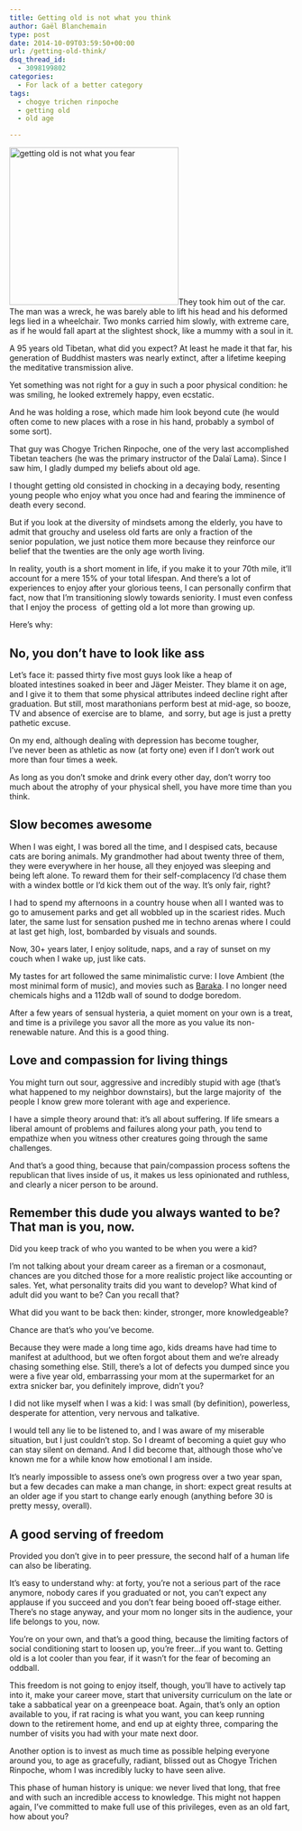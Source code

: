 ```yaml
---
title: Getting old is not what you think
author: Gaël Blanchemain
type: post
date: 2014-10-09T03:59:50+00:00
url: /getting-old-think/
dsq_thread_id:
  - 3098199802
categories:
  - For lack of a better category
tags:
  - chogye trichen rinpoche
  - getting old
  - old age

---
```

<img class="alignleft size-medium wp-image-8578" src="http://www.gr0wing.com/wp-content/uploads/2014/10/getting-old-is-not-what-you-fear-300x279.jpg" alt="getting old is not what you fear" width="300" height="279" srcset="https://www.gr0wing.com/wp-content/uploads/2014/10/getting-old-is-not-what-you-fear-300x279.jpg 300w, https://www.gr0wing.com/wp-content/uploads/2014/10/getting-old-is-not-what-you-fear-150x139.jpg 150w, https://www.gr0wing.com/wp-content/uploads/2014/10/getting-old-is-not-what-you-fear.jpg 349w" sizes="(max-width: 300px) 100vw, 300px" />They took him out of the car. The man was a wreck, he was barely able to lift his head and his deformed legs lied in a wheelchair. Two monks carried him slowly, with extreme care, as if he would fall apart at the slightest shock, like a mummy with a soul in it.

A 95 years old Tibetan, what did you expect? At least he made it that far, his generation of Buddhist masters was nearly extinct, after a lifetime keeping the meditative transmission alive.

Yet something was not right for a guy in such a poor physical condition: he was smiling, he looked extremely happy, even ecstatic.

And he was holding a rose, which made him look beyond cute (he would often come to new places with a rose in his hand, probably a symbol of some sort).

That guy was Chogye Trichen Rinpoche, one of the very last accomplished Tibetan teachers (he was the primary instructor of the Dalaï Lama). Since I saw him, I gladly dumped my beliefs about old age.

I thought getting old consisted in chocking in a decaying body, resenting young people who enjoy what you once had and fearing the imminence of death every second.

But if you look at the diversity of mindsets among the elderly, you have to admit that grouchy and useless old farts are only a fraction of the senior population, we just notice them more because they reinforce our belief that the twenties are the only age worth living.

In reality, youth is a short moment in life, if you make it to your 70th mile, it&#8217;ll account for a mere 15% of your total lifespan. And there&#8217;s a lot of experiences to enjoy after your glorious teens, I can personally confirm that fact, now that I&#8217;m transitioning slowly towards seniority. I must even confess that I enjoy the process  of getting old a lot more than growing up.

Here&#8217;s why:

## No, you don&#8217;t have to look like ass

Let&#8217;s face it: passed thirty five most guys look like a heap of bloated intestines soaked in beer and Jäger Meister. They blame it on age, and I give it to them that some physical attributes indeed decline right after graduation. But still, most marathonians perform best at mid-age, so booze, TV and absence of exercise are to blame,  and sorry, but age is just a pretty pathetic excuse.

On my end, although dealing with depression has become tougher, I&#8217;ve never been as athletic as now (at forty one) even if I don&#8217;t work out more than four times a week.

As long as you don&#8217;t smoke and drink every other day, don&#8217;t worry too much about the atrophy of your physical shell, you have more time than you think.

## Slow becomes awesome

When I was eight, I was bored all the time, and I despised cats, because cats are boring animals. My grandmother had about twenty three of them, they were everywhere in her house, all they enjoyed was sleeping and being left alone. To reward them for their self-complacency I&#8217;d chase them with a windex bottle or I&#8217;d kick them out of the way. It&#8217;s only fair, right?

I had to spend my afternoons in a country house when all I wanted was to go to amusement parks and get all wobbled up in the scariest rides. Much later, the same lust for sensation pushed me in techno arenas where I could at last get high, lost, bombarded by visuals and sounds.

Now, 30+ years later, I enjoy solitude, naps, and a ray of sunset on my couch when I wake up, just like cats.

My tastes for art followed the same minimalistic curve: I love Ambient (the most minimal form of music), and movies such as <a href="http://www.amazon.com/gp/product/B001CDLATE/ref=as_li_tl?ie=UTF8&camp=1789&creative=9325&creativeASIN=B001CDLATE&linkCode=as2&tag=grotherooofha-20&linkId=44FYLYI4KBS2YIT2" target="_blank">Baraka</a>. I no longer need chemicals highs and a 112db wall of sound to dodge boredom.

After a few years of sensual hysteria, a quiet moment on your own is a treat, and time is a privilege you savor all the more as you value its non-renewable nature. And this is a good thing.

## Love and compassion for living things

You might turn out sour, aggressive and incredibly stupid with age (that&#8217;s what happened to my neighbor downstairs), but the large majority of  the people I know grew more tolerant with age and experience.

I have a simple theory around that: it&#8217;s all about suffering. If life smears a liberal amount of problems and failures along your path, you tend to empathize when you witness other creatures going through the same challenges.

And that&#8217;s a good thing, because that pain/compassion process softens the republican that lives inside of us, it makes us less opinionated and ruthless, and clearly a nicer person to be around.

## Remember this dude you always wanted to be? That man is you, now.

Did you keep track of who you wanted to be when you were a kid?

I&#8217;m not talking about your dream career as a fireman or a cosmonaut, chances are you ditched those for a more realistic project like accounting or sales. Yet, what personality traits did you want to develop? What kind of adult did you want to be? Can you recall that?

What did you want to be back then: kinder, stronger, more knowledgeable?

Chance are that&#8217;s who you&#8217;ve become.

Because they were made a long time ago, kids dreams have had time to manifest at adulthood, but we often forgot about them and we&#8217;re already chasing something else. Still, there&#8217;s a lot of defects you dumped since you were a five year old, embarrassing your mom at the supermarket for an extra snicker bar, you definitely improve, didn&#8217;t you?

I did not like myself when I was a kid: I was small (by definition), powerless, desperate for attention, very nervous and talkative.

I would tell any lie to be listened to, and I was aware of my miserable situation, but I just couldn&#8217;t stop. So I dreamt of becoming a quiet guy who can stay silent on demand. And I did become that, although those who&#8217;ve known me for a while know how emotional I am inside.

It&#8217;s nearly impossible to assess one&#8217;s own progress over a two year span, but a few decades can make a man change, in short: expect great results at an older age if you start to change early enough (anything before 30 is pretty messy, overall).

## A good serving of freedom

Provided you don&#8217;t give in to peer pressure, the second half of a human life can also be liberating.

It&#8217;s easy to understand why: at forty, you&#8217;re not a serious part of the race anymore, nobody cares if you graduated or not, you can&#8217;t expect any applause if you succeed and you don&#8217;t fear being booed off-stage either. There&#8217;s no stage anyway, and your mom no longer sits in the audience, your life belongs to you, now.

You&#8217;re on your own, and that&#8217;s a good thing, because the limiting factors of social conditioning start to loosen up, you&#8217;re freer&#8230;if you want to. Getting old is a lot cooler than you fear, if it wasn&#8217;t for the fear of becoming an oddball.

This freedom is not going to enjoy itself, though, you&#8217;ll have to actively tap into it, make your career move, start that university curriculum on the late or take a sabbatical year on a greenpeace boat. Again, that&#8217;s only an option available to you, if rat racing is what you want, you can keep running down to the retirement home, and end up at eighty three, comparing the number of visits you had with your mate next door.

Another option is to invest as much time as possible helping everyone around you, to age as gracefully, radiant, blissed out as Chogye Trichen Rinpoche, whom I was incredibly lucky to have seen alive.

This phase of human history is unique: we never lived that long, that free and with such an incredible access to knowledge. This might not happen again, I&#8217;ve committed to make full use of this privileges, even as an old fart, how about you?
